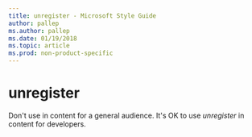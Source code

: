 ```yaml
---
title: unregister - Microsoft Style Guide
author: pallep
ms.author: pallep
ms.date: 01/19/2018
ms.topic: article
ms.prod: non-product-specific
---
```


# unregister

Don't use in content for a general audience. It's OK to use *unregister* in content for developers. 

